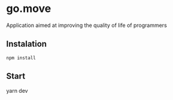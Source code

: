 # go.move
Application aimed at improving the quality of life of programmers

## Instalation

`npm install` 

## Start

yarn dev
